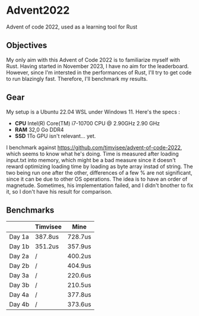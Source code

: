 # Advent2022
Advent of code 2022, used as a learning tool for Rust

## Objectives
My only aim with this Advent of Code 2022 is to familiarize myself with Rust. Having started in November 2023, I have no aim for the leaderboard. However, since I'm intersted in the performances of Rust, I'll try to get code to run blazingly fast. Therefore, I'll benchmark my results.

## Gear

My setup is a Ubuntu 22.04 WSL under Windows 11. Here's the specs :
* **CPU** Intel(R) Core(TM) i7-10700 CPU @ 2.90GHz   2.90 GHz
* **RAM** 32,0 Go DDR4
* **SSD** 1To
GPU isn't relevant... yet.

I benchmark against https://github.com/timvisee/advent-of-code-2022, which seems to know what he's doing.
Time is measured after loading input.txt into memory, which might be a bad measure since it doesn't reward optimizing loading time by loading as byte array instad of string.
The two being run one after the other, differences of a few % are not significant, since it can be due to other OS operations. The idea is to have an order of magnetude.
Sometimes, his implementation failed, and I didn't bnother to fix it, so I don't have his result for comparison.

## Benchmarks

|   |Timvisee|Mine|
|---|---|---|
|Day 1a|387.8us|728.7us|
|Day 1b|351.2us|357.9us|
|Day 2a|/|400.2us|
|Day 2b|/|404.9us|
|Day 3a|/|220.6us|
|Day 3b|/|210.5us|
|Day 4a|/|377.8us|
|Day 4b|/|373.6us|
